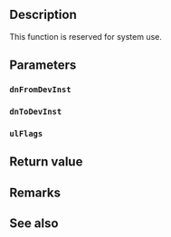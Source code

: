 ## Description

This function is reserved for system use.

## Parameters

### `dnFromDevInst`

### `dnToDevInst`

### `ulFlags`

## Return value

## Remarks

## See also